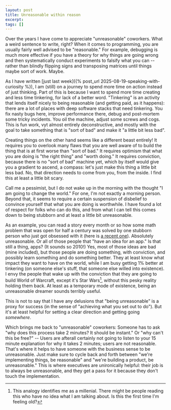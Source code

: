 ```yaml
---
layout: post
title: Unreasonable within reason
excerpt:
tags: []
---
```


Over the years I have come to appreciate "unreasonable" coworkers. What a weird sentence to write, right? When it comes to programming, you are usually fairly well advised to be "reasonable." For example, debugging is much more effective if you have a theory for why things are going wrong and then systematically conduct experiments to falsify what you can -- rather than blindly flipping signs and transposing matrices until things maybe sort of work. Maybe.

As I have written [just last week]({% post_url 2025-08-19-speaking-with-curiosity %}), I am (still) on a journey to spend more time on action instead of just thinking. Part of this is because I want to spend more time creating and less time tinkering, for lack of a better word. "Tinkering" is an activity that lends itself nicely to being reasonable (and getting paid, as it happens): there are a lot of places with deep software stacks that need tinkering. You fix nasty bugs here, improve performance there, debug and post-mortem some tricky incidents. You oil the machine, adjust some screws and cogs. This is fun work, vyt almost entirely deconstructive, and mostly with the goal to take something that is "sort of bad" and make it "a little bit less bad".

Creating things on the other hand seems like a different beast entirely! It requires you to overlook many flaws that you are well aware of to build the thing that is at first worse than "sort of bad." It requires optimism that what you are doing is "the right thing" and "worth doing." It requires conviction, because there is no "sort of bad" machine yet, which by itself would give you a gradient to ascend, a compass: let's just make this thing a little bit less bad. No, that direction needs to come from you, from the inside. I find this at least a little bit scary.

Call me a pessimist, but I do not wake up in the morning with the thought "I am going to change the world." For one, I'm not exactly a morning person. Beyond that, it seems to require a certain suspension of disbelief to convince yourself that what you are doing is worthwhile. I have found a lot of respect for folks who can do this, and from what I can tell this comes down to being stubborn and at least a little bit unreasonable.

As an example, you can read a story every month or so how some math problem that was open for half a century was solved by one stubborn person who just got obsessed with it (here is [a recent one](https://www.quantamagazine.org/at-17-hannah-cairo-solved-a-major-math-mystery-20250801/)). Absolutely unreasonable. Or all of those people that "have an idea for an app." Is that still a thing, apps? (It sounds so 2010!) Yes, most of those ideas are bad (mine included), but those people are doing something, with conviction, and possibly learn something and do something better. They at least know what impact they want to have on the world, while I am busy getting 1% better at tinkering (on someone else's stuff, that someone else willed into existence). I envy the people that wake up with the conviction that they are going to build World of Warcraft, except it's Star Wars[^wow], without this pesky reality holding them back. At least as a temporary mode of existence, being an unreasonable dreamer sounds terribly useful.

This is not to say that I have any delusions that "being unreasonable" is a proxy for success (in the sense of "achieving what you set out to do"). But it's at least helpful for setting a clear direction and getting going _somewhere_.

Which brings me back to "unreasonable" coworkers: Someone has to ask "why does this process take 2 minutes? It should be instant." Or "why can't this be free?" -- Users are afterall certainly not going to listen to your 15 minute explanation for why it takes 2 minutes; users are not reasonable. That's where it helps to have someone with the business sense to be unreasonable. Just make sure to cycle back and forth between "we're implementing things, be reasonable" and "we're building a product, be unreasonable." This is where executives are unironically helpful: their job is to always be unreasonable, and they get a pass for it because they don't touch the implementation.

[^wow]: This analogy identifies me as a millenial. There might be people reading this who have no idea what I am talking about. Is this the first time I'm feeling old?
